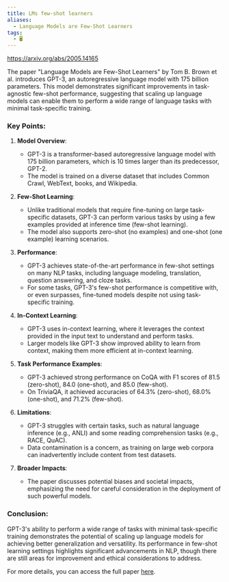 ```yaml
---
title: LMs few-shot learners
aliases:
  - Language Models are Few-Shot Learners
tags:
  - 🖥️
---
```


https://arxiv.org/abs/2005.14165

The paper "Language Models are Few-Shot Learners" by Tom B. Brown et al. introduces GPT-3, an autoregressive language model with 175 billion parameters. This model demonstrates significant improvements in task-agnostic few-shot performance, suggesting that scaling up language models can enable them to perform a wide range of language tasks with minimal task-specific training.

### Key Points:

1. **Model Overview**:
    - GPT-3 is a transformer-based autoregressive language model with 175 billion parameters, which is 10 times larger than its predecessor, GPT-2.
    - The model is trained on a diverse dataset that includes Common Crawl, WebText, books, and Wikipedia.

2. **Few-Shot Learning**:
    - Unlike traditional models that require fine-tuning on large task-specific datasets, GPT-3 can perform various tasks by using a few examples provided at inference time (few-shot learning).
    - The model also supports zero-shot (no examples) and one-shot (one example) learning scenarios.

3. **Performance**:
    - GPT-3 achieves state-of-the-art performance in few-shot settings on many NLP tasks, including language modeling, translation, question answering, and cloze tasks.
    - For some tasks, GPT-3's few-shot performance is competitive with, or even surpasses, fine-tuned models despite not using task-specific training.

4. **In-Context Learning**:
    - GPT-3 uses in-context learning, where it leverages the context provided in the input text to understand and perform tasks.
    - Larger models like GPT-3 show improved ability to learn from context, making them more efficient at in-context learning.

5. **Task Performance Examples**:
    - GPT-3 achieved strong performance on CoQA with F1 scores of 81.5 (zero-shot), 84.0 (one-shot), and 85.0 (few-shot).
    - On TriviaQA, it achieved accuracies of 64.3% (zero-shot), 68.0% (one-shot), and 71.2% (few-shot).

6. **Limitations**:
    - GPT-3 struggles with certain tasks, such as natural language inference (e.g., ANLI) and some reading comprehension tasks (e.g., RACE, QuAC).
    - Data contamination is a concern, as training on large web corpora can inadvertently include content from test datasets.

7. **Broader Impacts**:
    - The paper discusses potential biases and societal impacts, emphasizing the need for careful consideration in the deployment of such powerful models.

### Conclusion:
GPT-3's ability to perform a wide range of tasks with minimal task-specific training demonstrates the potential of scaling up language models for achieving better generalization and versatility. Its performance in few-shot learning settings highlights significant advancements in NLP, though there are still areas for improvement and ethical considerations to address.

For more details, you can access the full paper [here](https://arxiv.org/abs/2005.14165).
